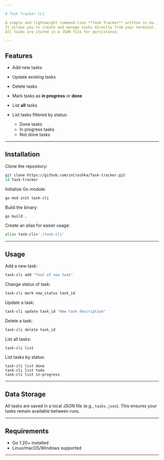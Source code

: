 ```yaml
---

# Task Tracker CLI

A simple and lightweight command-line **Task Tracker** written in Go.
It allows you to create and manage tasks directly from your terminal.
All tasks are stored in a JSON file for persistence.

---
```


## Features

* Add new tasks
* Update existing tasks
* Delete tasks
* Mark tasks as **in progress** or **done**
* List **all** tasks
* List tasks filtered by status:

  *  Done tasks
  * In progress tasks
  * Not done tasks

---

##  Installation

Clone the repository:

```bash
git clone https://github.com/zxCroshka/Task-tracker.git
cd Task-tracker
```

Initialize Go module:

```bash
go mod init task-cli
```

Build the binary:

```bash
go build .
```

Create an alias for easier usage:

```bash
alias task-cli='./task-cli'
```

---

##  Usage

Add a new task:

```bash
task-cli add "Text of new task"
```

Change status of task:

```bash
task-cli mark new_status task_id
```



Update a task:

```bash
task-cli update task_id "New task description"
```

Delete a task:

```bash
task-cli delete task_id
```

List all tasks:

```bash
task-cli list
```

List tasks by status:

```basg
task-cli list done
task-cli list todo
task-cli list in-progress
```

---

##  Data Storage

All tasks are saved in a local JSON file (e.g., `tasks.json`).
This ensures your tasks remain available between runs.

---

##  Requirements

* Go 1.20+ installed
* Linux/macOS/Windows supported

---



